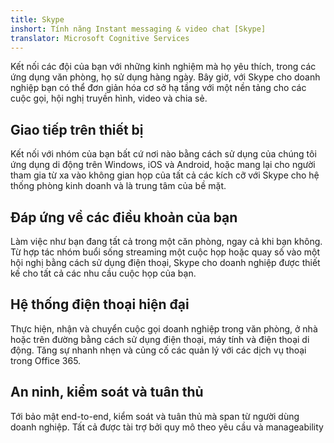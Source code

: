 ```yaml
---
title: Skype
inshort: Tính năng Instant messaging & video chat [Skype]
translator: Microsoft Cognitive Services
---
```


Kết nối các đội của bạn với những kinh nghiệm mà họ yêu thích, trong các ứng dụng văn phòng, họ sử dụng hàng ngày. Bây giờ, với Skype cho doanh nghiệp bạn có thể đơn giản hóa cơ sở hạ tầng với một nền tảng cho các cuộc gọi, hội nghị truyền hình, video và chia sẻ. 

## Giao tiếp trên thiết bị
Kết nối với nhóm của bạn bất cứ nơi nào bằng cách sử dụng của chúng tôi ứng dụng di động trên Windows, iOS và Android, hoặc mang lại cho người tham gia từ xa vào không gian họp của tất cả các kích cỡ với Skype cho hệ thống phòng kinh doanh và là trung tâm của bề mặt.

## Đáp ứng về các điều khoản của bạn
Làm việc như bạn đang tất cả trong một căn phòng, ngay cả khi bạn không. Từ hợp tác nhóm buổi sống streaming một cuộc họp hoặc quay số vào một hội nghị bằng cách sử dụng điện thoại, Skype cho doanh nghiệp được thiết kế cho tất cả các nhu cầu cuộc họp của bạn. 

## Hệ thống điện thoại hiện đại
Thực hiện, nhận và chuyển cuộc gọi doanh nghiệp trong văn phòng, ở nhà hoặc trên đường bằng cách sử dụng điện thoại, máy tính và điện thoại di động. Tăng sự nhanh nhẹn và củng cố các quản lý với các dịch vụ thoại trong Office 365. 

## An ninh, kiểm soát và tuân thủ
Tới bảo mật end-to-end, kiểm soát và tuân thủ mà span từ người dùng doanh nghiệp. Tất cả được tài trợ bởi quy mô theo yêu cầu và manageability 



